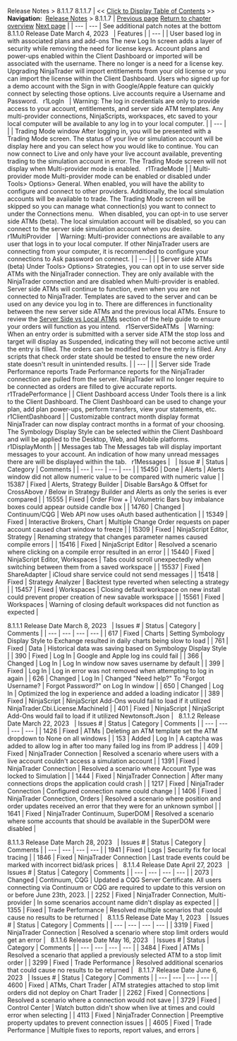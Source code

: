 ﻿
Release Notes \> 8\.1\.1\.7
8\.1\.1\.7
| \<\< [Click to Display Table of Contents](8_1_1_7.md) \>\> **Navigation:**     [Release Notes](release_notes-1.md) \> 8\.1\.1\.7 | [Previous page](release_notes-1.md) [Return to chapter overview](release_notes-1.md) [Next page](8_0-1.md) |
| --- | --- |
See additional patch notes at the bottom
 
8\.1\.1\.0 Release Date
March 4, 2023
 
| Features |
| --- |
| User based log in with associated plans and add\-ons The new Log In screen adds a layer of security while removing the need for license keys. Account plans and power\-ups enabled within the Client Dashboard or imported will be associated with the username. There no longer is a need for a license key. Upgrading NinjaTrader will import entitlements from your old license or you can import the license within the Client Dashboard. Users who signed up for a demo account with the Sign in with Google/Apple feature can quickly connect by selecting those options. Live accounts require a Username and Password.   r1LogIn     | Warning: The log in credentials are only to provide access to your account, entitlements, and server side ATM templates. Any multi\-provider connections, NinjaScripts, workspaces, etc saved to your local computer will be available to any log in to your local computer. | | --- | |
| Trading Mode window After logging in, you will be presented with a Trading Mode screen. The status of your live or simulation account will be display here and you can select how you would like to continue. You can now connect to Live and only have your live account available, preventing trading to the simulation account in error. The Trading Mode screen will not display when Multi\-provider mode is enabled.   r1TradeMode |
| Multi\-provider mode Multi\-provider mode can be enabled or disabled under Tools\> Options\> General. When enabled, you will have the ability to configure and connect to other providers. Additionally, the local simulation accounts will be available to trade. The Trading Mode screen will be skipped so you can manage what connection(s) you want to connect to under the Connections menu.   When disabled, you can opt\-in to use server side ATMs (beta). The local simulation account will be disabled, so you can connect to the server side simulation account when you desire.   r1MultiProvider     | Warning: Multi\-provider connections are available to any user that logs in to your local computer. If other NinjaTrader users are connecting from your computer, it is recommended to configure your connections to Ask password on connect. | | --- | |
| Server side ATMs (beta) Under Tools\> Options\> Strategies, you can opt in to use server side ATMs with the NinjaTrader connection. They are only available with the NinjaTrader connection and are disabled when Multi\-provider is enabled. Server side ATMs will continue to function, even when you are not connected to NinjaTrader. Templates are saved to the server and can be used on any device you log in to. There are differences in functionality between the new server side ATMs and the previous local ATMs. Ensure to review the [Server Side vs Local ATMs](server-side-vs-local-atms-1.md) section of the help guide to ensure your orders will function as you intend.   r1ServerSideATMs     | Warning: When an entry order is submitted with a server side ATM the stop loss and target will display as Suspended, indicating they will not become active until the entry is filled. The orders can be modified before the entry is filled. Any scripts that check order state should be tested to ensure the new order state doesn't result in unintended results. | | --- | |
| Server side Trade Performance reports Trade Performance reports for the NinjaTrader connection are pulled from the server. NinjaTrader will no longer require to be connected as orders are filled to give accurate reports.   r1TradePerformance |
| Client Dashboard access Under Tools there is a link to the Client Dashboard. The Client Dashboard can be used to change your plan, add plan power\-ups, perform transfers, view your statements, etc.   r1ClientDashboard |
| Customizable contract month display format NinjaTrader can now display contract months in a format of your choosing. The Symbology Display Style can be selected within the Client Dashboard and will be applied to the Desktop, Web, and Mobile platforms.   r1DisplayMonth |
| Messages tab The Messages tab will display important messages to your account. An indication of how many unread messages there are will be displayed within the tab.   r1Messages |
 
| Issue \# | Status | Category | Comments |
| --- | --- | --- | --- |
| 15450 | Done | Alerts | Alerts window did not allow numeric value to be compared with numeric value |
| 15387 | Fixed | Alerts, Strategy Builder | Disable BarsAgo \& Offset for CrossAbove / Below in Strategy Builder and Alerts as only the series is ever compared |
| 15555 | Fixed | Order Flow \+ | Volumetric Bars buy imbalance boxes could appear outside candle box |
| 14760 | Changed | Continuum/CQG | Web API now uses oAuth based authentication |
| 15349 | Fixed | Interactive Brokers, Chart | Multiple Change Order requests on paper account caused chart window to freeze |
| 15309 | Fixed | NinjaScript Editor, Strategy | Renaming strategy that changes parameter names caused compile errors |
| 15416 | Fixed | NinjaScript Editor | Resolved a scenario where clicking on a compile error resulted in an error |
| 15440 | Fixed | NinjaScript Editor, Workspaces | Tabs could scroll unexpectedly when switching between them from a saved workspace |
| 15537 | Fixed | ShareAdapter | iCloud share service could not send messages |
| 15418 | Fixed | Strategy Analyzer | Backtest type reverted when selecting a strategy |
| 15457 | Fixed | Workspaces | Closing default workspace on new install could prevent proper creation of new savable workspace |
| 15561 | Fixed | Workspaces | Warning of closing default workspaces did not function as expected |

8\.1\.1\.1 Release Date
March 8, 2023
 
| Issues \# | Status | Category | Comments |
| --- | --- | --- | --- |
| 617 | Fixed | Charts | Setting Symbology Display Style to Exchange resulted in daily charts being slow to load |
| 761 | Fixed | Data | Historical data was saving based on Symbology Display Style |
| 390 | Fixed | Log In | Google and Apple log ins could fail |
| 366 | Changed | Log In | Log In window now saves username by default |
| 399 | Fixed | Log In | Log in error was not removed when attempting to log in again |
| 626 | Changed | Log In | Changed "Need help?" To "Forgot Username? \| Forgot Password?" on Log In window |
| 650 | Changed | Log In | Optimized the log in experience and added a loading indicator |
| 389 | Fixed | NinjaScript | NinjaScript Add\-Ons would fail to load if it utilized NinjaTrader.Cbi.License.MachineId |
| 401 | Fixed | NinjaScript | NinjaScript Add\-Ons would fail to load if it utilized Newtonsoft.Json |
 
8\.1\.1\.2 Release Date
March 22, 2023
 
| Issues \# | Status | Category | Comments |
| --- | --- | --- | --- |
| 1426 | Fixed | ATMs | Deleting an ATM template set the ATM dropdown to None on all windows |
| 153 | Added | Log In | A captcha was added to allow log in after too many failed log ins from IP address |
| 409 | Fixed | NinjaTrader Connection | Resolved a scenario where users with a live account couldn't access a simulation account |
| 1391 | Fixed | NinjaTrader Connection | Resolved a scenario where Account Type was locked to Simulation |
| 1444 | Fixed | NinjaTrader Connection | After many connections drops the application could crash |
| 1217 | Fixed | NinjaTrader Connection | Configured connection name could change |
| 1406 | Fixed | NinjaTrader Connection, Orders | Resolved a scenario where position and order updates received an error that they were for an unknown symbol |
| 1641 | Fixed | NinjaTrader Continuum, SuperDOM | Resolved a scenario where some accounts that should be available in the SuperDOM were disabled |

8\.1\.1\.3 Release Date
March 28, 2023
 
| Issues \# | Status | Category | Comments |
| --- | --- | --- | --- |
| 1941 | Fixed | Logs | Security fix for local tracing |
| 1846 | Fixed | NinjaTrader Connection | Last trade events could be marked with incorrect bid/ask prices |
 
8\.1\.1\.4 Release Date
April 27, 2023
 
| Issues \# | Status | Category | Comments |
| --- | --- | --- | --- |
| 2073 | Changed | Continuum, CQG | Updated a CQG Server Certificate. All users connecting via Continuum or CQG are required to update to this version on or before June 23th, 2023\. |
| 2252 | Fixed | NinjaTrader Connection, Multi\-provider | In some scenarios account name didn't display as expected |
| 1355 | Fixed | Trade Performance | Resolved multiple scenarios that could cause no results to be returned |
 
8\.1\.1\.5 Release Date
May 1, 2023
 
| Issues \# | Status | Category | Comments |
| --- | --- | --- | --- |
| 3319 | Fixed | NinjaTrader Connection | Resolved a scenario where stop limit orders would get an error |
 
8\.1\.1\.6 Release Date
May 16, 2023
 
| Issues \# | Status | Category | Comments |
| --- | --- | --- | --- |
| 3484 | Fixed | ATMs | Resolved a scenario that applied a previously selected ATM to a stop limit order |
| 3299 | Fixed | Trade Performance | Resolved additional scenarios that could cause no results to be returned |
 
8\.1\.1\.7 Release Date
June 6, 2023
 
| Issues \# | Status | Category | Comments |
| --- | --- | --- | --- |
| 4600 | Fixed | ATMs, Chart Trader | ATM strategies attached to stop limit orders did not deploy on Chart Trader |
| 2262 | Fixed | Connections | Resolved a scenario where a connection would not save |
| 3729 | Fixed | Control Center | Watch button didn't show when live at times and could error when selecting |
| 4113 | Fixed | NinjaTrader Connection | Preemptive property updates to prevent connection issues |
| 4605 | Fixed | Trade Performance | Multiple fixes to reports, report values, and errors |

